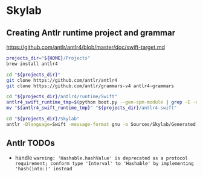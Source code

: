 # Skylab

## Creating Antlr runtime project and grammar

https://github.com/antlr/antlr4/blob/master/doc/swift-target.md

```bash
projects_dir="${HOME}/Projects"
brew install antlr4

cd "${projects_dir}"
git clone https://github.com/antlr/antlr4
git clone https://github.com/antlr/grammars-v4 antlr4-grammars

cd "${projects_dir}/antlr4/runtime/Swift"
antlr4_swift_runtime_tmp=$(python boot.py --gen-spm-module | grep -E -o /private/tmp/Antlr4-tmp-\\d+ | head -n 1)
mv "${antlr4_swift_runtime_tmp}" "${projects_dir}/antlr4-swift"

cd "${projects_dir}/Skylab"
antlr -Dlanguage=Swift -message-format gnu -o Sources/Skylab/Generated "${projects_dir}/antlr4-grammars/graphql/GraphQL.g4"
```

## Antlr TODOs

- handle `warning: 'Hashable.hashValue' is deprecated as a protocol requirement; conform type 'Interval' to 'Hashable' by implementing 'hash(into:)' instead`
